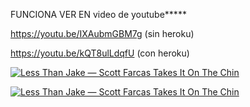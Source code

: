 FUNCIONA VER EN
video de youtube*****

https://youtu.be/IXAubmGBM7g (sin heroku)

https://youtu.be/kQT8ulLdqfU (con heroku)

[![Less Than Jake — Scott Farcas Takes It On The Chin](https://img.youtube.com/vi/IXAubmGBM7g/0.jpg)](https://youtu.be/IXAubmGBM7g)

[![Less Than Jake — Scott Farcas Takes It On The Chin](https://img.youtube.com/vi/kQT8ulLdqfU/0.jpg)](https://youtu.be/kQT8ulLdqfU)

